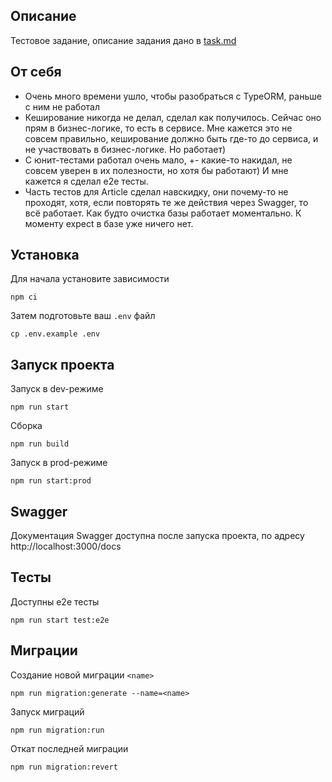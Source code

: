 ## Описание
Тестовое задание, описание задания дано в [task.md](./task.md)

## От себя
* Очень много времени ушло, чтобы разобраться с TypeORM, раньше с ним не работал
* Кеширование никогда не делал, сделал как получилось. Сейчас оно прям в бизнес-логике,
то есть в сервисе. Мне кажется это не совсем правильно, кеширование должно быть где-то до сервиса,
и не участвовать в бизнес-логике. Но работает)
* С юнит-тестами работал очень мало, +- какие-то накидал, не совсем уверен в их полезности, но хотя бы работают)
И мне кажется я сделал e2e тесты. 
* Часть тестов для Article сделал навскидку, они почему-то не проходят, хотя, если повторять те же действия
через Swagger, то всё работает. Как будто очистка базы работает моментально. К моменту expect в базе уже ничего нет.

## Установка
Для начала установите зависимости
```shell
npm ci
```

Затем подготовьте ваш `.env` файл
```shell
cp .env.example .env
```

## Запуск проекта
Запуск в dev-режиме
```shell
npm run start
```

Сборка
```shell
npm run build
```

Запуск в prod-режиме
```shell
npm run start:prod
```

## Swagger
Документация Swagger доступна после запуска проекта, по адресу http://localhost:3000/docs

## Тесты
Доступны e2e тесты
```shell
npm run start test:e2e
```

## Миграции
Создание новой миграции `<name>`
```shell
npm run migration:generate --name=<name>
```

Запуск миграций
```shell
npm run migration:run
```

Откат последней миграции
```shell
npm run migration:revert
```
